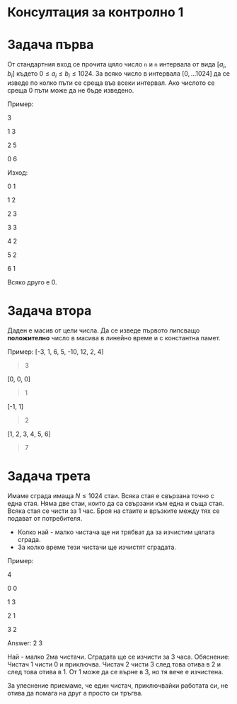 # Консултация за контролно 1

# Задача първа
От стандартния вход се прочита цяло число `n` и `n` интервала от вида $[a_i, b_i]$ където $0 \leq a_i \leq b_i \leq 1024$.
За всяко число в интервала $[0, \dots 1024]$ да се изведе по колко пъти се среща във всеки интервал. Ако числото се среща 0 пъти може да не бъде изведено.

Пример:


3

1 3

2 5 

0 6

Изход:

0 1

1 2

2 3

3 3

4 2

5 2

6 1

Всяко друго е 0.

# Задача втора
Даден е масив от цели числа. Да се изведе първото липсващо **положително** число в масива в линейно време и с константна памет.

Пример:
[-3, 1, 6, 5, -10, 12, 2, 4]

> 3

[0, 0, 0]

> 1

[-1, 1]

> 2

[1, 2, 3, 4, 5, 6]

> 7

# Задача трета
Имаме сграда имаща $N \leq 1024$ стаи. Всяка стая е свързана точно с една стая. Няма две стаи, които да са свързани към една и съща стая.
Всяка стая се чисти за 1 час. Броя на стаите и връзките между тях се подават от потребителя.

* Колко най - малко чистача ще ни трябват да за изчистим цялата сграда.
* За колко време тези чистачи ще изчистят сградата.

Пример:

4

0 0

1 3

2 1

3 2

Answer: 2 3

Най - малко 2ма чистачи. Сградата ще се изчисти за 3 часа. Обяснение:
Чистач 1 чисти 0 и приключва. Чистач 2 чисти 3 след това отива в 2 и след това отива в 1. От 1 може да се върне в 3, но тя вече е изчистена.

За улеснение приемаме, че един чистач, приключвайки работата си, не отива да помага на друг а просто си тръгва. 